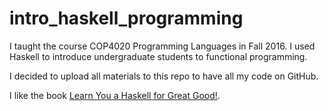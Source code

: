 # intro_haskell_programming

I taught the course COP4020 Programming Languages in Fall 2016. I used Haskell to introduce undergraduate students to functional programming. 

I decided to upload all materials to this repo to have all my code on GitHub.

I like the book [Learn You a Haskell for Great Good!](http://learnyouahaskell.com/).

